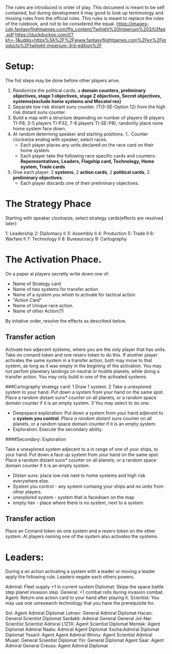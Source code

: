 The rules are introduced in order of play.
This document is meant to be self contained, but during development it may good to look up terminology and missing rules from the official rules.
This rules is meant to replace the rules of the rulebook, and not to be considered the equal. 
https://images-cdn.fantasyflightgames.com/ffg_content/Twilight%20Imperium%203/ti3faq.pdf
https://duckduckgo.com/l/?kh=-1&uddg=https%3A%2F%2Fwww.fantasyflightgames.com%2Fen%2Fproducts%2Ftwilight-imperium-3rd-edition%2F


# Setup:
The fist steps may be done before other players arive.
1. Randomize the political cards, a __domain counters, preliminary objectives, stage 1 objectives, stage 2 objectives, Secret objectives, systems(exclude home systems and Mecatol rex)__
1. Separate  low risk distant suns counter. (TI3-SE-Option 12) from the high risk distant suns counter. 
1. Build a map with a structure depending on number of players (6 players TI-P8, 3-5 players TI-P32, 7-8 players TI-SE-P8), randomly place none home system face down.
1. At random determing speaker and starting positions.
1.. Counter clockwize ending with speaker, select races.
	* Each player places any units declared on the race card on their home system.
	* Each player take the following race specific cards and counters: __Reperesentatives, Leaders, Flagship card, Technology, Home system, Trade cards__
1. Give each player: 2 __systems__, 2 __action cards__, 2 __political cards__, 2 __preliminary objectives__.
	* Each player discards one of their preliminary objectives.

# The Strategy Phace
Starting with speaker clockwize, select strategy cards(effects are resolved later): 

1: Leadership
2: Diplomacy II
3: Assembly II 
4: Production 
5: Trade II 
6: Warfare II 
7: Technology II
8: Bureaucracy
9: Cartography


# The Activation Phace.
On a paper al players secretly write down one of:
* Name of Strategy card
* Name of two systems for transfer action
* Name of a system you whish to activate for tactical action
* "Action Card"
* Name of Unique race action.
* Name of other Action(?)

By initative order, resolve the effects as described below.

## Transfer action
Activate two adjecent systems, where you are the only player that has units. Take on comand token and one reserv token to do this.
If another player activates the same system in a transfer action, both may move to that system, as long as it was empty in the begining of the activation.
You may not perfom planetary landings on neutral or hostile planets, while doing a transfer action. 
You may only build in one of the activated systems.

###Cartography strategy card:
1 Draw 1 system.
2 Take a unexplored system to your hand. Put down a system from your hand on the same spot. Place a random distant suns* counter on all planets, or a random space domain counter if it is an empty system.
3 You may select to do one:
* Deepspace exploration: Put down a system from your hand adjecent to a __system you control__*. Place a random distant suns* counter on all planets, or a random space domain counter if it is an empty system.
* Exploration: Execute the secondary ability.

####Secondary: Exploration

Take a unexplored system adjecent to a in range of one of your ships, to your hand. Put down a face up system from your hand on the same spot. Place a random distant suns* counter on all planets, or a random space domain counter if it is an empty system.
* Distan suns: place low risk next to home systems and high risk everywhere else.
* System you control - any system containg your ships and no units from other players.
* unexplored system - system that is facedown on the map
* empty hex - place where there is no system, next to a system.


## Transfer action
Place an Comand token on one system and a reserv token on the other system.
Al players naming one of the system also activates the systems.

# Leaders:
During a an action activating a system with a leader or moving a leader apply the following rule.
Leaders negate each others powers.

Admiral: Fleet supply +1 in current system
Diplomat: Skipp the space battle step  planet invasion step. 
General: +1 combat rolls during invasion combat. 
Agent: Return one action card to your hand after playing it.
Scientist: You may use one unresearch technology that you have the prerequisite for.


Sol: Agent Admiral Diplomat
Letnev: General Admiral Diplomat
Hacan: General Scientist Diplomat
Sardakk: Admiral General General
Jol-Nar: Scientist Scientist Admiral
L1Z1X: Agent Scientist Diplomat
Mentak: Agent Diplomat Admiral
Naalu: Admiral Agent Diplomat
Xxcha:Admiral Diplomat Diplomat
Yssaril: Agent Agent Admiral
Winnu: Agent Scientist Admiral
Muaat: General Scientist Diplomat
Yin: General Diplomat Agent
Saar: Agent Admiral General
Creuss: Agent Admiral Diplomat


